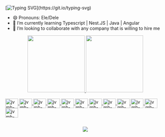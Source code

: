<!-- ### Hi there, I'm João Victor Marques Honorato  -->
<!--  [![Typing SVG](https://readme-typing-svg.herokuapp.com?font=Mouse+Memoirs&size=50&pause=500&color=FFA500&vCenter=true&width=600&height=70&lines=Hi+there+,+i+am+Victor+Honorato;+Welcome+to+My+Profile!;Javascript+development+student;Aspiring+FullStack+Developer+in+Javascript!;Friend.)](https://git.io/typing-svg) -->
 
 [![Typing SVG](https://readme-typing-svg.herokuapp.com?font=Mouse+Memoirs&size=50&pause=500&color=FFA500&vCenter=true&width=600&height=70&lines=Hi+there+,+i+am+Victor+Honorato;+Welcome+to+My+Profile!)](https://git.io/typing-svg)


- 😄 Pronouns: Ele/Dele
- 🌱 I’m currently learning Typescript | Nest.JS | Java | Angular
- 👯 I’m looking to collaborate with any company that is willing to hire me

<!--
**vituhonorato/vituhonorato** is a ✨ _special_ ✨ repository because its `README.md` (this file) appears on your GitHub profile.

Here are some ideas to get you started:

- 🔭 I’m currently working on ...
- 🌱 I’m currently learning ...
- 👯 I’m looking to collaborate on ...
- 🤔 I’m looking for help with ...
- 💬 Ask me about ...
- 📫 How to reach me: ...


-->
<div align="center">
  <a href="https://github.com/vituhonorato/">
  <img height="180em" src="https://github-readme-stats.vercel.app/api?username=vituhonorato&show_icons=true&theme=dracula&include_all_commits=false&count_private=true"/_>
  <img height="180em" src="https://github-readme-stats.vercel.app/api/top-langs/?username=vituhonorato&layout=compact&langs_count=7&theme=dracula"/>
</div>

<div style="display: inline_block"><br/>
<img align="center" alt="jvmh-js" height="30" width="40" src="https://cdn.jsdelivr.net/gh/devicons/devicon/icons/javascript/javascript-original.svg" />
<img align="center" alt="jvmh-ts" height="30" width="40" src="https://cdn.jsdelivr.net/gh/devicons/devicon/icons/typescript/typescript-original.svg" />
<img align="center" alt="jvmh-react" height="30" width="40" src="https://cdn.jsdelivr.net/gh/devicons/devicon/icons/react/react-original.svg" />
 <img align="center" alt="jvmh-nodejs" height="30" width="40" src="https://cdn.jsdelivr.net/gh/devicons/devicon/icons/nodejs/nodejs-plain.svg" />
<img align="center" alt="jvmh-tailwind" height="30" width="40" src="https://cdn.jsdelivr.net/gh/devicons/devicon/icons/tailwindcss/tailwindcss-plain.svg" />
<img align="center" alt="jvmh-nestjs" height="30" width="40" src="https://cdn.jsdelivr.net/gh/devicons/devicon/icons/nestjs/nestjs-plain.svg" />
<img align="center" alt="jvmh-git" height="30" width="40" src="https://cdn.jsdelivr.net/gh/devicons/devicon/icons/git/git-original.svg" />
<img align="center" alt="jvmh-mongo" height="30" width="40" src="https://cdn.jsdelivr.net/gh/devicons/devicon/icons/mongodb/mongodb-original.svg" />
<img align="center" alt="jvmh-mongo" height="30" width="40" <img src="https://cdn.jsdelivr.net/gh/devicons/devicon/icons/postgresql/postgresql-original.svg" />
<img align="center" alt="jvmh-mongo" height="30" width="40" <img src="https://cdn.jsdelivr.net/gh/devicons/devicon/icons/java/java-original.svg" />
 <img align="center" alt="jvmh-mongo" height="30" width="40" <img src="https://cdn.jsdelivr.net/gh/devicons/devicon/icons/spring/spring-original-wordmark.svg" />
<img align="center" alt="jvmh-react" height="30" width="40" src="https://cdn.jsdelivr.net/gh/devicons/devicon/icons/angularjs/angularjs-original.svg" />
 


</div>

##  

<div align="center"  >

 <a href="https://www.linkedin.com/in/jo%C3%A3o-victor-marques-honorato-90ab59a1/" target="_blank"><img src="https://img.shields.io/badge/LinkedIn-0077B5?style=for-the-badge&logo=linkedin&logoColor=white" terget="_blank"> <a/>





</div>
